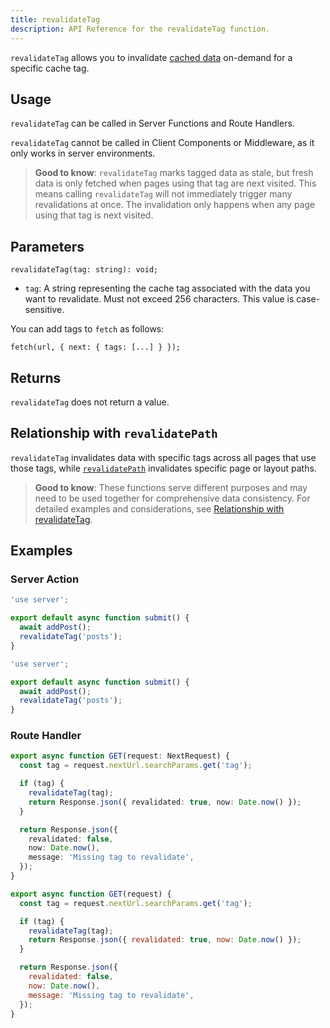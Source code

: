 ```yaml
---
title: revalidateTag
description: API Reference for the revalidateTag function.
---
```


`revalidateTag` allows you to invalidate [cached data](/docs/app/guides/caching) on-demand for a specific cache tag.

## Usage

`revalidateTag` can be called in Server Functions and Route Handlers.

`revalidateTag` cannot be called in Client Components or Middleware, as it only works in server environments.

> **Good to know**: `revalidateTag` marks tagged data as stale, but fresh data is only fetched when pages using that tag are next visited. This means calling `revalidateTag` will not immediately trigger many revalidations at once. The invalidation only happens when any page using that tag is next visited.

## Parameters

```tsx
revalidateTag(tag: string): void;
```

- `tag`: A string representing the cache tag associated with the data you want to revalidate. Must not exceed 256 characters. This value is case-sensitive.

You can add tags to `fetch` as follows:

```tsx
fetch(url, { next: { tags: [...] } });
```

## Returns

`revalidateTag` does not return a value.

## Relationship with `revalidatePath`

`revalidateTag` invalidates data with specific tags across all pages that use those tags, while [`revalidatePath`](/docs/app/api-reference/functions/revalidatePath) invalidates specific page or layout paths.

> **Good to know**: These functions serve different purposes and may need to be used together for comprehensive data consistency. For detailed examples and considerations, see [Relationship with revalidateTag](/docs/app/api-reference/functions/revalidatePath#relationship-with-revalidatetag).

## Examples

### Server Action

```ts filename="app/actions.ts" switcher
'use server';

export default async function submit() {
  await addPost();
  revalidateTag('posts');
}
```

```js filename="app/actions.js" switcher
'use server';

export default async function submit() {
  await addPost();
  revalidateTag('posts');
}
```

### Route Handler

```ts filename="app/api/revalidate/route.ts" switcher
export async function GET(request: NextRequest) {
  const tag = request.nextUrl.searchParams.get('tag');

  if (tag) {
    revalidateTag(tag);
    return Response.json({ revalidated: true, now: Date.now() });
  }

  return Response.json({
    revalidated: false,
    now: Date.now(),
    message: 'Missing tag to revalidate',
  });
}
```

```js filename="app/api/revalidate/route.js" switcher
export async function GET(request) {
  const tag = request.nextUrl.searchParams.get('tag');

  if (tag) {
    revalidateTag(tag);
    return Response.json({ revalidated: true, now: Date.now() });
  }

  return Response.json({
    revalidated: false,
    now: Date.now(),
    message: 'Missing tag to revalidate',
  });
}
```
